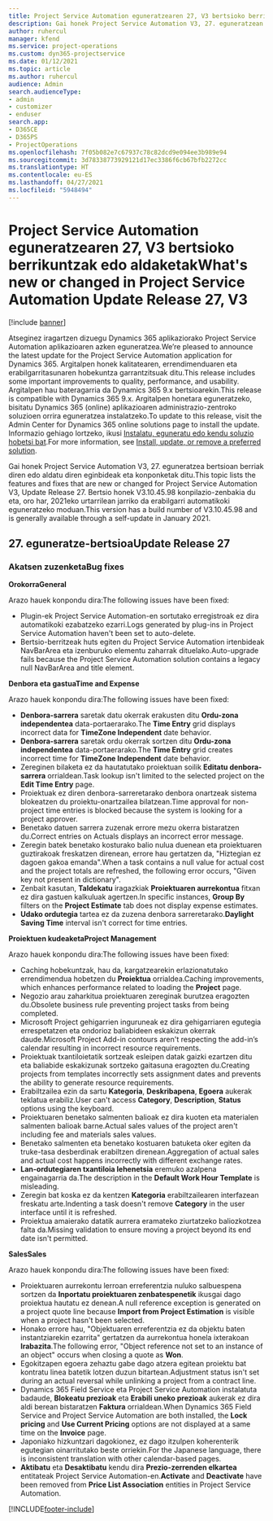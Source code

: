 ```yaml
---
title: Project Service Automation eguneratzearen 27, V3 bertsioko berrikuntzak edo aldaketak
description: Gai honek Project Service Automation V3, 27. eguneratzean erabilgarri dauden eginbideak eta konponketak ditu.
author: ruhercul
manager: kfend
ms.service: project-operations
ms.custom: dyn365-projectservice
ms.date: 01/12/2021
ms.topic: article
ms.author: ruhercul
audience: Admin
search.audienceType:
- admin
- customizer
- enduser
search.app:
- D365CE
- D365PS
- ProjectOperations
ms.openlocfilehash: 7f05b082e7c67937c78c82dcd9e094ee3b989e94
ms.sourcegitcommit: 3d78338773929121d17ec3386f6cb67bfb2272cc
ms.translationtype: HT
ms.contentlocale: eu-ES
ms.lasthandoff: 04/27/2021
ms.locfileid: "5948494"
---
```

# <a name="whats-new-or-changed-in-project-service-automation-update-release-27-v3"></a><span data-ttu-id="77d0f-103">Project Service Automation eguneratzearen 27, V3 bertsioko berrikuntzak edo aldaketak</span><span class="sxs-lookup"><span data-stu-id="77d0f-103">What's new or changed in Project Service Automation Update Release 27, V3</span></span>

[!include [banner](../includes/psa-now-project-operations.md)]

<span data-ttu-id="77d0f-104">Atseginez iragartzen dizuegu Dynamics 365 aplikaziorako Project Service Automation aplikazioaren azken eguneratzea.</span><span class="sxs-lookup"><span data-stu-id="77d0f-104">We’re pleased to announce the latest update for the Project Service Automation application for Dynamics 365.</span></span> <span data-ttu-id="77d0f-105">Argitalpen honek kalitatearen, errendimenduaren eta erabilgarritasunaren hobekuntza garrantzitsuak ditu.</span><span class="sxs-lookup"><span data-stu-id="77d0f-105">This release includes some important improvements to quality, performance, and usability.</span></span> <span data-ttu-id="77d0f-106">Argitalpen hau bateragarria da Dynamics 365 9.x bertsioarekin.</span><span class="sxs-lookup"><span data-stu-id="77d0f-106">This release is compatible with Dynamics 365 9.x.</span></span> <span data-ttu-id="77d0f-107">Argitalpen honetara eguneratzeko, bisitatu Dynamics 365 (online) aplikazioaren administrazio-zentroko soluzioen orrira eguneratzea instalatzeko.</span><span class="sxs-lookup"><span data-stu-id="77d0f-107">To update to this release, visit the Admin Center for Dynamics 365 online solutions page to install the update.</span></span> <span data-ttu-id="77d0f-108">Informazio gehiago lortzeko, ikusi [Instalatu, eguneratu edo kendu soluzio hobetsi bat](/power-platform/admin/install-remove-preferred-solution).</span><span class="sxs-lookup"><span data-stu-id="77d0f-108">For more information, see [Install, update, or remove a preferred solution](/power-platform/admin/install-remove-preferred-solution).</span></span>

<span data-ttu-id="77d0f-109">Gai honek Project Service Automation V3, 27. eguneratzea bertsioan berriak diren edo aldatu diren eginbideak eta konponketak ditu.</span><span class="sxs-lookup"><span data-stu-id="77d0f-109">This topic lists the features and fixes that are new or changed for Project Service Automation V3, Update Release 27.</span></span> <span data-ttu-id="77d0f-110">Bertsio honek V3.10.45.98 konpilazio-zenbakia du eta, oro har, 2021eko urtarrilean jarriko da erabilgarri automatikoki eguneratzeko moduan.</span><span class="sxs-lookup"><span data-stu-id="77d0f-110">This version has a build number of V3.10.45.98 and is generally available through a self-update in January 2021.</span></span>

## <a name="update-release-27"></a><span data-ttu-id="77d0f-111">27. eguneratze-bertsioa</span><span class="sxs-lookup"><span data-stu-id="77d0f-111">Update Release 27</span></span>

### <a name="bug-fixes"></a><span data-ttu-id="77d0f-112">Akatsen zuzenketa</span><span class="sxs-lookup"><span data-stu-id="77d0f-112">Bug fixes</span></span>

<span data-ttu-id="77d0f-113">**Orokorra**</span><span class="sxs-lookup"><span data-stu-id="77d0f-113">**General**</span></span>

<span data-ttu-id="77d0f-114">Arazo hauek konpondu dira:</span><span class="sxs-lookup"><span data-stu-id="77d0f-114">The following issues have been fixed:</span></span>

- <span data-ttu-id="77d0f-115">Plugin-ek Project Service Automation-en sortutako erregistroak ez dira automatikoki ezabatzeko ezarri.</span><span class="sxs-lookup"><span data-stu-id="77d0f-115">Logs generated by plug-ins in Project Service Automation haven't been set to auto-delete.</span></span>
- <span data-ttu-id="77d0f-116">Bertsio-berritzeak huts egiten du Project Service Automation irtenbideak NavBarArea eta izenburuko elementu zaharrak dituelako.</span><span class="sxs-lookup"><span data-stu-id="77d0f-116">Auto-upgrade fails because the Project Service Automation solution contains a legacy null NavBarArea and title element.</span></span>

<span data-ttu-id="77d0f-117">**Denbora eta gastua**</span><span class="sxs-lookup"><span data-stu-id="77d0f-117">**Time and Expense**</span></span>

<span data-ttu-id="77d0f-118">Arazo hauek konpondu dira:</span><span class="sxs-lookup"><span data-stu-id="77d0f-118">The following issues have been fixed:</span></span>

- <span data-ttu-id="77d0f-119">**Denbora-sarrera** saretak datu okerrak erakusten ditu **Ordu-zona independentea** data-portaerarako.</span><span class="sxs-lookup"><span data-stu-id="77d0f-119">The **Time Entry** grid displays incorrect data for **TimeZone Independent** date behavior.</span></span>
- <span data-ttu-id="77d0f-120">**Denbora-sarrera** saretak ordu okerrak sortzen ditu **Ordu-zona independentea** data-portaerarako.</span><span class="sxs-lookup"><span data-stu-id="77d0f-120">The **Time Entry** grid creates incorrect time for **TimeZone Independent** date behavior.</span></span>
- <span data-ttu-id="77d0f-121">Zereginen bilaketa ez da hautatutako proiektuan soilik **Editatu denbora-sarrera** orrialdean.</span><span class="sxs-lookup"><span data-stu-id="77d0f-121">Task lookup isn't limited to the selected project on the **Edit Time Entry** page.</span></span>
- <span data-ttu-id="77d0f-122">Proiektuak ez diren denbora-sarreretarako denbora onartzeak sistema blokeatzen du proiektu-onartzailea bilatzean.</span><span class="sxs-lookup"><span data-stu-id="77d0f-122">Time approval for non-project time entries is blocked because the system is looking for a project approver.</span></span>
- <span data-ttu-id="77d0f-123">Benetako datuen sarrera zuzenak errore mezu okerra bistaratzen du.</span><span class="sxs-lookup"><span data-stu-id="77d0f-123">Correct entries on Actuals displays an incorrect error message.</span></span>
- <span data-ttu-id="77d0f-124">Zeregin batek benetako kosturako balio nulua duenean eta proiektuaren guztirakoak freskatzen direnean, errore hau gertatzen da, "Hiztegian ez dagoen gakoa emanda".</span><span class="sxs-lookup"><span data-stu-id="77d0f-124">When a task contains a null value for actual cost and the project totals are refreshed, the following error occurs, "Given key not present in dictionary".</span></span>
- <span data-ttu-id="77d0f-125">Zenbait kasutan, **Taldekatu** iragazkiak **Proiektuaren aurrekontua** fitxan ez dira gastuen kalkuluak agertzen.</span><span class="sxs-lookup"><span data-stu-id="77d0f-125">In specific instances, **Group By** filters on the **Project Estimate** tab does not display expense estimates.</span></span>
- <span data-ttu-id="77d0f-126">**Udako ordutegia** tartea ez da zuzena denbora sarreretarako.</span><span class="sxs-lookup"><span data-stu-id="77d0f-126">**Daylight Saving Time** interval isn't correct for time entries.</span></span>

<span data-ttu-id="77d0f-127">**Proiektuen kudeaketa**</span><span class="sxs-lookup"><span data-stu-id="77d0f-127">**Project Management**</span></span>

<span data-ttu-id="77d0f-128">Arazo hauek konpondu dira:</span><span class="sxs-lookup"><span data-stu-id="77d0f-128">The following issues have been fixed:</span></span>

- <span data-ttu-id="77d0f-129">Caching hobekuntzak, hau da, kargatzearekin erlazionatutako errendimendua hobetzen du **Proiektua** orrialdea.</span><span class="sxs-lookup"><span data-stu-id="77d0f-129">Caching improvements, which enhances performance related to loading the **Project** page.</span></span>
- <span data-ttu-id="77d0f-130">Negozio arau zaharkitua proiektuaren zereginak burutzea eragozten du.</span><span class="sxs-lookup"><span data-stu-id="77d0f-130">Obsolete business rule preventing project tasks from being completed.</span></span>
- <span data-ttu-id="77d0f-131">Microsoft Project gehigarrien inguruneak ez dira gehigarriaren egutegia errespetatzen eta ondorioz baliabideen eskakizun okerrak daude.</span><span class="sxs-lookup"><span data-stu-id="77d0f-131">Microsoft Project Add-in contours aren't respecting the add-in’s calendar resulting in incorrect resource requirements.</span></span>
- <span data-ttu-id="77d0f-132">Proiektuak txantiloietatik sortzeak esleipen datak gaizki ezartzen ditu eta baliabide eskakizunak sortzeko gaitasuna eragozten du.</span><span class="sxs-lookup"><span data-stu-id="77d0f-132">Creating projects from templates incorrectly sets assignment dates and prevents the ability to generate resource requirements.</span></span>
- <span data-ttu-id="77d0f-133">Erabiltzailea ezin da sartu **Kategoria**, **Deskribapena**, **Egoera** aukerak teklatua erabiliz.</span><span class="sxs-lookup"><span data-stu-id="77d0f-133">User can't access **Category**, **Description**, **Status** options using the keyboard.</span></span>
- <span data-ttu-id="77d0f-134">Proiektuaren benetako salmenten balioak ez dira kuoten eta materialen salmenten balioak barne.</span><span class="sxs-lookup"><span data-stu-id="77d0f-134">Actual sales values of the project aren't including fee and materials sales values.</span></span>
- <span data-ttu-id="77d0f-135">Benetako salmenten eta benetako kostuaren batuketa oker egiten da truke-tasa desberdinak erabiltzen direnean.</span><span class="sxs-lookup"><span data-stu-id="77d0f-135">Aggregation of actual sales and actual cost happens incorrectly with different exchange rates.</span></span>
- <span data-ttu-id="77d0f-136">**Lan-ordutegiaren txantiloia lehenetsia** eremuko azalpena engainagarria da.</span><span class="sxs-lookup"><span data-stu-id="77d0f-136">The description in the **Default Work Hour Template** is misleading.</span></span>
- <span data-ttu-id="77d0f-137">Zeregin bat koska ez da kentzen **Kategoria** erabiltzailearen interfazean freskatu arte.</span><span class="sxs-lookup"><span data-stu-id="77d0f-137">Indenting a task doesn't remove **Category** in the user interface until it is refreshed.</span></span>
- <span data-ttu-id="77d0f-138">Proiektua amaierako datatik aurrera eramateko ziurtatzeko baliozkotzea falta da.</span><span class="sxs-lookup"><span data-stu-id="77d0f-138">Missing validation to ensure moving a project beyond its end date isn't permitted.</span></span>

<span data-ttu-id="77d0f-139">**Sales**</span><span class="sxs-lookup"><span data-stu-id="77d0f-139">**Sales**</span></span>

<span data-ttu-id="77d0f-140">Arazo hauek konpondu dira:</span><span class="sxs-lookup"><span data-stu-id="77d0f-140">The following issues have been fixed:</span></span>

- <span data-ttu-id="77d0f-141">Proiektuaren aurrekontu lerroan erreferentzia nuluko salbuespena sortzen da **Inportatu proiektuaren zenbatespenetik** ikusgai dago proiektua hautatu ez denean.</span><span class="sxs-lookup"><span data-stu-id="77d0f-141">A null reference exception is generated on a project quote line because **Import from Project Estimation** is visible when a project hasn't been selected.</span></span>
- <span data-ttu-id="77d0f-142">Honako errore hau, "Objektuaren erreferentzia ez da objektu baten instantziarekin ezarrita" gertatzen da aurrekontua honela ixterakoan **Irabazita**.</span><span class="sxs-lookup"><span data-stu-id="77d0f-142">The following error, "Object reference not set to an instance of an object" occurs when closing a quote as **Won**.</span></span>
- <span data-ttu-id="77d0f-143">Egokitzapen egoera zehaztu gabe dago atzera egitean proiektu bat kontratu linea batetik lotzen duzun bitartean.</span><span class="sxs-lookup"><span data-stu-id="77d0f-143">Adjustment status isn't set during an actual reversal while unlinking a project from a contract line.</span></span>
- <span data-ttu-id="77d0f-144">Dynamics 365 Field Service eta Project Service Automation instalatuta badaude, **Blokeatu prezioak** eta **Erabili uneko prezioak** aukerak ez dira aldi berean bistaratzen **Faktura** orrialdean.</span><span class="sxs-lookup"><span data-stu-id="77d0f-144">When Dynamics 365 Field Service and Project Service Automation are both installed, the **Lock pricing** and **Use Current Pricing** options are not displayed at a same time on the **Invoice** page.</span></span>
- <span data-ttu-id="77d0f-145">Japoniako hizkuntzari dagokionez, ez dago itzulpen koherenterik egutegian oinarritutako beste orriekin.</span><span class="sxs-lookup"><span data-stu-id="77d0f-145">For the Japanese language, there is inconsistent translation with other calendar-based pages.</span></span>
- <span data-ttu-id="77d0f-146">**Aktibatu** eta **Desaktibatu** kendu dira **Prezio-zerrenden elkartea** entitateak Project Service Automation-en.</span><span class="sxs-lookup"><span data-stu-id="77d0f-146">**Activate** and **Deactivate** have been removed from **Price List Association** entities in Project Service Automation.</span></span>


[!INCLUDE[footer-include](../includes/footer-banner.md)]
